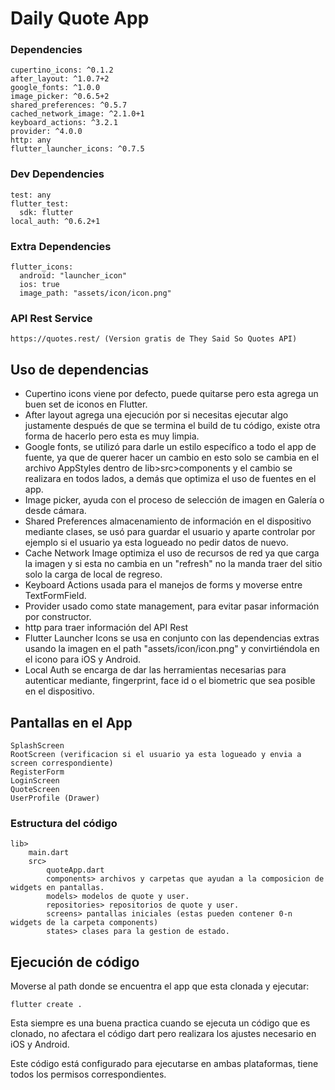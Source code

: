 # Daily Quote App

### Dependencies

    cupertino_icons: ^0.1.2
    after_layout: ^1.0.7+2
    google_fonts: ^1.0.0
    image_picker: ^0.6.5+2
    shared_preferences: ^0.5.7
    cached_network_image: ^2.1.0+1
    keyboard_actions: ^3.2.1
    provider: ^4.0.0
    http: any
    flutter_launcher_icons: ^0.7.5
    
### Dev Dependencies
    test: any
    flutter_test:
      sdk: flutter
    local_auth: ^0.6.2+1
    
### Extra Dependencies
    flutter_icons:
      android: "launcher_icon"
      ios: true
      image_path: "assets/icon/icon.png"


### API Rest Service
    https://quotes.rest/ (Version gratis de They Said So Quotes API)
    
## Uso de dependencias

- Cupertino icons viene por defecto, puede quitarse pero esta agrega un buen set de iconos en Flutter.
- After layout agrega una ejecución por si necesitas ejecutar algo justamente después de que se termina el build de tu código, existe otra forma de hacerlo pero esta es muy limpia.
- Google fonts, se utilizó para darle un estilo específico a todo el app de fuente, ya que de querer hacer un cambio en esto solo se cambia en el archivo AppStyles dentro de lib>src>components y el cambio se realizara en todos lados, a demás que optimiza el uso de fuentes en el app.
- Image picker, ayuda con el proceso de selección de imagen en Galería o desde cámara.
- Shared Preferences almacenamiento de información en el dispositivo mediante clases, se usó para guardar el usuario y aparte controlar por ejemplo si el usuario ya esta logueado no pedir datos de nuevo. 
- Cache Network Image optimiza el uso de recursos de red ya que carga la imagen y si esta no cambia en un "refresh" no la manda traer del sitio solo la carga de local de regreso.
- Keyboard Actions usada para el manejos de forms y moverse entre TextFormField.
- Provider usado como state management, para evitar pasar información por constructor.
- http para traer información del API Rest
- Flutter Launcher Icons se usa en conjunto con las dependencias extras usando la imagen en el path "assets/icon/icon.png" y convirtiéndola en el icono para iOS y Android.
- Local Auth se encarga de dar las herramientas necesarias para autenticar mediante, fingerprint, face id o el biometric que sea posible en el dispositivo.


## Pantallas en el App

    SplashScreen 
    RootScreen (verificacion si el usuario ya esta logueado y envia a screen correspondiente)
    RegisterForm
    LoginScreen
    QuoteScreen
    UserProfile (Drawer)
    
### Estructura del código
    lib>
        main.dart
        src> 
            quoteApp.dart
            components> archivos y carpetas que ayudan a la composicion de widgets en pantallas.
            models> modelos de quote y user.
            repositories> repositorios de quote y user.
            screens> pantallas iniciales (estas pueden contener 0-n widgets de la carpeta components) 
            states> clases para la gestion de estado.


## Ejecución de código

Moverse al path donde se encuentra el app que esta clonada y ejecutar:
    
 `flutter create .`
 
 Esta siempre es una buena practica cuando se ejecuta un código que es clonado, no afectara el código dart pero realizara los ajustes necesario en iOS y Android. 
 
 Este código está configurado para ejecutarse en ambas plataformas, tiene todos los permisos correspondientes.
